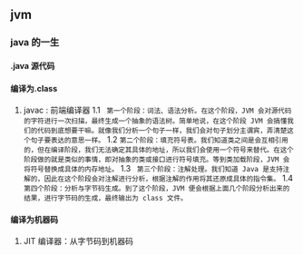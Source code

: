 ## jvm
### java 的一生
#### .java 源代码
#### 编译为.class
1.  javac : 前端编译器
  1.1 
   ``` 第一个阶段：词法、语法分析。在这个阶段，JVM 会对源代码的字符进行一次扫描，最终生成一个抽象的语法树。简单地说，在这个阶段 JVM 会搞懂我们的代码到底想要干嘛。就像我们分析一个句子一样，我们会对句子划分主谓宾，弄清楚这个句子要表达的意思一样。```
  1.2
   ```第二个阶段：填充符号表。我们知道类之间是会互相引用的，但在编译阶段，我们无法确定其具体的地址，所以我们会使用一个符号来替代。在这个阶段做的就是类似的事情，即对抽象的类或接口进行符号填充。等到类加载阶段，JVM 会将符号替换成具体的内存地址。```
  1.3
   ``` 第三个阶段：注解处理。我们知道 Java 是支持注解的，因此在这个阶段会对注解进行分析，根据注解的作用将其还原成具体的指令集。```
  1.4
   ```第四个阶段：分析与字节码生成。到了这个阶段，JVM 便会根据上面几个阶段分析出来的结果，进行字节码的生成，最终输出为 class 文件。```
#### 编译为机器码
1. JIT 编译器：从字节码到机器码


